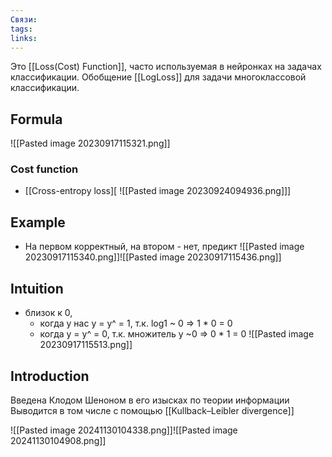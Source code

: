 ```yaml
---
Связи: 
tags: 
links:
---
```

Это [[Loss(Cost) Function]], часто используемая в нейронках на задачах классификации.
Обобщение [[LogLoss]] для задачи многоклассовой классификации.


## Formula
![[Pasted image 20230917115321.png]]

### Cost function
- [[Cross-entropy loss][
![[Pasted image 20230924094936.png]]]


## Example
- На первом корректный, на втором - нет, предикт
![[Pasted image 20230917115340.png]]![[Pasted image 20230917115436.png]]

## Intuition
- близок к 0, 
	- когда у нас y = y^ = 1, т.к. log1 ~ 0 => 1 * 0 = 0
	- когда y = y^ = 0, т.к. множитель y ~0 => 0 * 1 = 0
![[Pasted image 20230917115513.png]]


## Introduction
Введена Клодом Шеноном в его изысках по теории информации
Выводится в том числе с помощью [[Kullback–Leibler divergence]]

![[Pasted image 20241130104338.png]]![[Pasted image 20241130104908.png]]